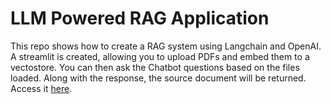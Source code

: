 # LLM Powered RAG Application
This repo shows how to create a RAG system using Langchain and OpenAI.
A streamlit is created, allowing you to upload PDFs and embed them to a vectostore. You can then ask the Chatbot questions based on the files loaded.
Along with the response, the source document will be returned. Access it [here](https://llm-powered-rag-application.streamlit.app/).
